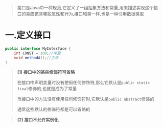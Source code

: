 
>接口是Java中一种规范,它定义了一组抽象方法和常量,用来描述实现这个接口的类应该具哪些属性和行为,接口和类一样,也是一种引用数据类型

# 一.定义接口

```Java
public interface MyInterface {  
    int CONST = 100;//常量  
    void methodA();//方法  
}
```

>**(1) 接口中的某些修饰符可省略**  
>
>在接口中声明变量时没有使用任何修饰符,那么它默认是`public static final`修饰的,也就是成为了常量
>
>当接口中的方法没有使用任何修饰符时,它默认是`public abstract`修饰的  
>
>通常这些默认的修饰符都是可以省略的

>**(2) 接口不允许实例化**  
>
